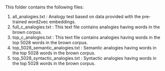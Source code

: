 This folder contains the following files:

1. all_analogies.txt :  Analogy test based on data provided with the pre-trained word2vec embeddings.
2. full_c_analogies.txt : This text file contains analogies having words in the brown corpus.
3. top_c_analogies.txt : This text file contains analogies having words in the top 5028 words in the brown corpus.
4. top_5028_semantic_analogies.txt : Semantic analogies having words in the top 5028 words in the brown corpus.
5. top_5028_syntactic_analogies.txt : Syntactic analogies having words in the top 5028 words in the brown corpus.

